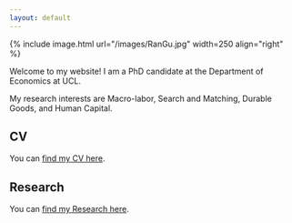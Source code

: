 ```yaml
---
layout: default
---
```


{% include image.html url="/images/RanGu.jpg" width=250 align="right" %}
<br>

Welcome to my website! I am a PhD candidate at the Department of Economics at UCL.

My research interests are Macro-labor, Search and Matching, Durable Goods, and Human Capital.


## CV
You can [find my CV here](/cv/index.html).


## Research
You can [find my Research here](/research/index.html).